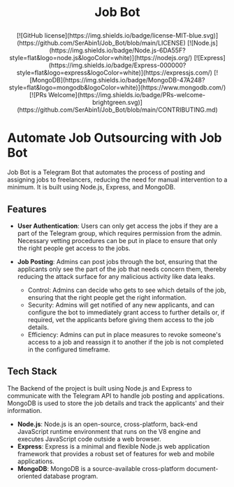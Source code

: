 # <p align="center">Job Bot</p>

<p align="center">
  [![GitHub license](https://img.shields.io/badge/license-MIT-blue.svg)](https://github.com/SerAbin1/Job_Bot/blob/main/LICENSE) 
  [![Node.js](https://img.shields.io/badge/Node.js-6DA55F?style=flat&logo=node.js&logoColor=white)](https://nodejs.org/)
  [![Express](https://img.shields.io/badge/Express-000000?style=flat&logo=express&logoColor=white)](https://expressjs.com/)
  [![MongoDB](https://img.shields.io/badge/MongoDB-47A248?style=flat&logo=mongodb&logoColor=white)](https://www.mongodb.com/)
  [![PRs Welcome](https://img.shields.io/badge/PRs-welcome-brightgreen.svg)](https://github.com/SerAbin1/Job_Bot/blob/main/CONTRIBUTING.md)
</p>


# Automate Job Outsourcing with Job Bot

Job Bot is a Telegram Bot that automates the process of posting and assigning jobs to freelancers, reducing the need for manual intervention to a minimum. It is built using Node.js, Express, and MongoDB.

## Features

- **User Authentication**: Users can only get access the jobs if they are a part of the Telegram group, which requires permission from the admin. Necessary vetting procedures can be put in place to ensure that only the right people get access to the jobs.

- **Job Posting**: Admins can post jobs through the bot, ensuring that the applicants only see the part of the job that needs concern them, thereby reducing the attack surface for any malicious activity like data leaks.
    - Control: Admins can decide who gets to see which details of the job, ensuring that the right people get the right information.
    - Security: Admins will get notified of any new applicants, and can configure the bot to immediately grant access to further details or, if required, vet the applicants before giving them access to the job details.
    - Efficiency: Admins can put in place measures to revoke someone's access to a job and reassign it to another if the job is not completed in the configured timeframe.

## Tech Stack

The Backend of the project is built using Node.js and Express to communicate with the Telegram API to handle job posting and applications. MongoDB is used to store the job details and track the applicants' and their information.

- **Node.js**: Node.js is an open-source, cross-platform, back-end JavaScript runtime environment that runs on the V8 engine and executes JavaScript code outside a web browser.
- **Express**: Express is a minimal and flexible Node.js web application framework that provides a robust set of features for web and mobile applications.
- **MongoDB**: MongoDB is a source-available cross-platform document-oriented database program.


